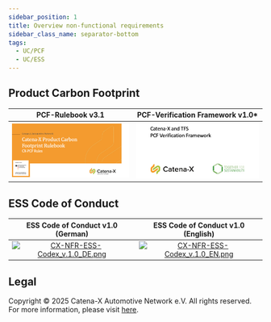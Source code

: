 ```yaml
---
sidebar_position: 1
title: Overview non-functional requirements
sidebar_class_name: separator-bottom
tags:
  - UC/PCF
  - UC/ESS
---
```


## Product Carbon Footprint

| PCF-Rulebook v3.1 | PCF-Verification Framework v1.0* |
|:---:|:---:|
| [![CX-NFR-PCF-Rulebook_v.4.0.png](./assets/images/CX-NFR-PCF-Rulebook.png)](./assets/files/CX-NFR-PCF-Rulebook_v.4.0.pdf) | [![CX-NFR-PCF_TFS-verification_v.2.0.png](./assets/images/CX-NFR-PCF_TFS-verification.png)](./assets/files/CX-NFR-PCF_TFS-verification_v.2.0.pdf)  |

## ESS Code of Conduct

| ESS Code of Conduct v1.0 (German) | ESS Code of Conduct v1.0 (English) |
|:---:|:---:|
| [![CX-NFR-ESS-Codex_v.1.0_DE.png](./assets/images/CX-NFR-ESS-Codex_v.1.0_DE.png)](./assets/files/CX-NFR-ESS-Codex_v.1.0_DE.pdf) | [![CX-NFR-ESS-Codex_v.1.0_EN.png](./assets/images/CX-NFR-ESS-Codex_v.1.0_EN.png)](./assets/files/CX-NFR-ESS-Codex_v.1.0_EN.pdf) |

## Legal

Copyright © 2025 Catena-X Automotive Network e.V. All rights reserved. For more information, please visit [here](/copyright).
